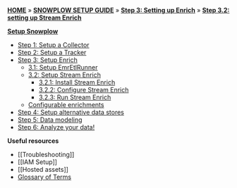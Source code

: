 [**HOME**](Home) » [**SNOWPLOW SETUP GUIDE**](Setting-up-Snowplow) » [**Step 3: Setting up Enrich**](Setting-up-enrich) » [**Step 3.2: setting up Stream Enrich**](Setting-up-Stream-Enrich)

[**Setup Snowplow**](Setting-up-Snowplow)  

- [Step 1: Setup a Collector](setting-up-a-collector)  
- [Step 2: Setup a Tracker](setting-up-a-tracker)  
- [Step 3: Setup Enrich](setting-up-enrich)  
  - [3.1: Setup EmrEtlRunner](setting-up-EmrEtlrunner)
  - [3.2: Setup Stream Enrich](setting-up-stream-enrich)
    - [3.2.1: Install Stream Enrich](Install-Stream-Enrich)
    - [3.2.2: Configure Stream Enrich](Configure-Stream-Enrich)
    - [3.2.3: Run Stream Enrich](Run-Stream-Enrich)
  - [Configurable enrichments](Configurable-enrichments)
- [Step 4: Setup alternative data stores](setting-up-alternative-data-stores)    
- [Step 5: Data modeling](getting-started-with-data-modeling)  
- [Step 6: Analyze your data!](getting-started-analyzing-snowplow-data) 

**Useful resources**  

- [[Troubleshooting]]  
- [[IAM Setup]]    
- [[Hosted assets]]  
- [Glossary of Terms](Glossary)
